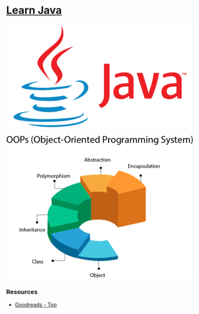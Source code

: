# [Learn Java](https://docs.oracle.com/javase/tutorial/index.html)  


![alt text](https://github.com/SyedT1/Java/blob/main/img/1_iIXOmGDzrtTJmdwbn7cGMw%20(1).jpg)


![alt text](https://github.com/SyedT1/Cpp/blob/master/img/java-oops.jpg)  



### Resources
+ [Goodreads - Top](https://www.goodreads.com/search?q=java&qid=)
